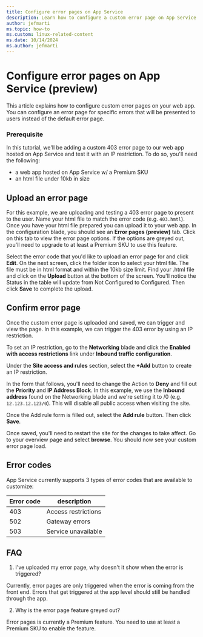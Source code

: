 ```yaml
---
title: Configure error pages on App Service
description: Learn how to configure a custom error page on App Service
author: jefmarti
ms.topic: how-to
ms.custom: linux-related-content
ms.date: 10/14/2024
ms.author: jefmarti
---
```


# Configure error pages on App Service (preview)

This article explains how to configure custom error pages on your web app. You can configure an error page for specific errors that will be presented to users instead of the default error page. 

### Prerequisite
In this tutorial, we'll be adding a custom 403 error page to our web app hosted on App Service and test it with an IP restriction. To do so, you'll need the following:
- a web app hosted on App Service w/ a Premium SKU
- an html file under 10kb in size

## Upload an error page
For this example, we are uploading and testing a 403 error page to present to the user. Name your html file to match the error code (e.g. `403.hmtl`). Once you have your html file prepared you can upload it to your web app. In the configuration blade, you should see an **Error pages (preview)** tab. Click on this tab to view the error page options. If the options are greyed out, you'll need to upgrade to at least a Premium SKU to use this feature.

Select the error code that you'd like to upload an error page for and click **Edit**. On the next screen, click the folder icon to select your html file. The file must be in html format and within the 10kb size limit. Find your .html file and click on the **Upload** button at the bottom of the screen. You'll notice the Status in the table will update from Not Configured to Configured. Then click **Save** to complete the upload. 

## Confirm error page
Once the custom error page is uploaded and saved, we can trigger and view the page. In this example, we can trigger the 403 error by using an IP restriction.

To set an IP restriction, go to the **Networking** blade and click the **Enabled with access restrictions** link under **Inbound traffic configuration**.

Under the **Site access and rules** section, select the **+Add** button to create an IP restriction.

In the form that follows, you'll need to change the Action to **Deny** and fill out the **Priority** and **IP Address Block**. In this example, we use the **Inbound address** found on the Networking blade and we're setting it to /0 (e.g. `12.123.12.123/0`). This will disable all public access when visiting the site.

Once the Add rule form is filled out, select the **Add rule** button. Then click **Save**.

Once saved, you'll need to restart the site for the changes to take affect. Go to your overview page and select **browse**. You should now see your custom error page load.

## Error codes
App Service currently supports 3 types of error codes that are available to customize:

| Error code  | description |
| ------------- | ------------- |
| 403  | Access restrictions |
| 502  | Gateway errors  |
| 503  | Service unavailable  |

## FAQ
1. I've uploaded my error page, why doesn't it show when the error is triggered?

Currently, error pages are only triggered when the error is coming from the front end. Errors that get triggered at the app level should still be handled through the app. 

2. Why is the error page feature greyed out?

Error pages is currently a Premium feature. You need to use at least a Premium SKU to enable the feature. 